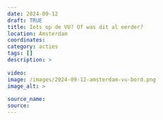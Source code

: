 ```yaml
---
date: 2024-09-12
draft: TRUE
title: Iets op de VU? Of was dit al eerder?
location: Amsterdam
coordinates: 
category: acties
tags: []
description: > 
 
video: 
image: /images/2024-09-12-amsterdam-vu-bord.png
image_alt: > 
 
source_name: 
source: 
---
```

